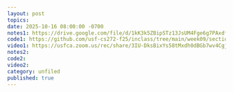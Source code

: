 ```yaml
---
layout: post
topics: 
date: 2025-10-16 08:00:00 -0700
notes1: https://drive.google.com/file/d/1kK3k5ZBipSTz13JsUM4Fge6g7PAxdfih/view?usp=sharing
code1: https://github.com/usf-cs272-f25/inclass/tree/main/week09/section01
video1: https://usfca.zoom.us/rec/share/3IU-DksBixYs58tMxdh0dBGb7wv4CgjiYvvg2gUkzP9viWjwoNk_ajJhA9TkMN2E.dwXXzsVN54Ktb8dZ
notes2: 
code2: 
video2: 
category: unfiled
published: true
---
```

